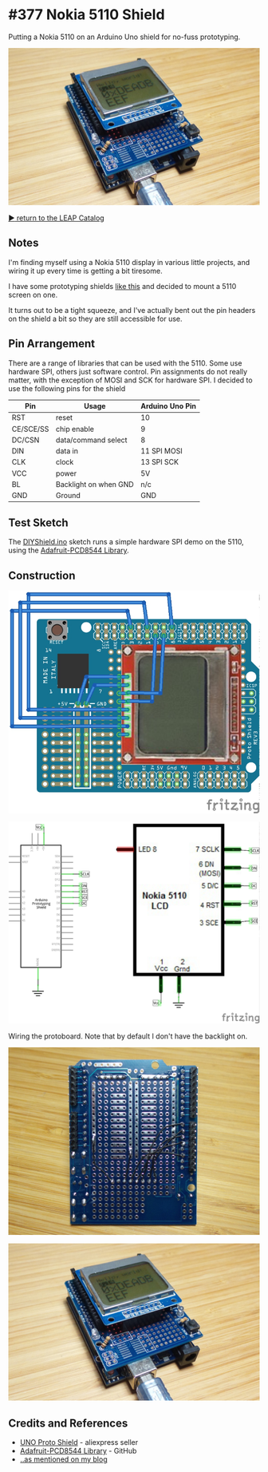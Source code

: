 # #377 Nokia 5110 Shield

Putting a Nokia 5110 on an Arduino Uno shield for no-fuss prototyping.

![Build](./assets/DIYShield_build.jpg?raw=true)

[:arrow_forward: return to the LEAP Catalog](https://leap.tardate.com)

## Notes

I'm finding myself using a Nokia 5110 display in various little projects, and wiring it up
every time is getting a bit tiresome.

I have some prototyping shields
[like this](https://www.aliexpress.com/item/Free-Shipping-UNO-Proto-Shield-prototype-expansion-board-with-SYB-170-mini-bread-board-based-For/32502867722.html)
and decided to mount a 5110 screen on one.

It turns out to be a tight squeeze, and I've actually bent out the pin headers on the shield a bit so they are still accessible for use.

## Pin Arrangement

There are a range of libraries that can be used with the 5110. Some use hardware SPI, others just software control.
Pin assignments do not really matter, with the exception of MOSI and SCK for hardware SPI.
I decided to use the following pins for the shield

| Pin       | Usage                 | Arduino Uno Pin |
|-----------|-----------------------|-----------------|
| RST       | reset                 | 10              |
| CE/SCE/SS | chip enable           | 9               |
| DC/CSN    | data/command select   | 8               |
| DIN       | data in               | 11 SPI MOSI     |
| CLK       | clock                 | 13 SPI SCK      |
| VCC       | power                 | 5V              |
| BL        | Backlight on when GND | n/c             |
| GND       | Ground                | GND             |

## Test Sketch

The [DIYShield.ino](./DIYShield.ino) sketch runs a simple hardware SPI demo on the 5110, using the
[Adafruit-PCD8544 Library](https://github.com/adafruit/Adafruit-PCD8544-Nokia-5110-LCD-library).

## Construction

![Breadboard](./assets/DIYShield_bb.jpg?raw=true)

![Schematic](./assets/DIYShield_schematic.jpg?raw=true)

Wiring the protoboard. Note that by default I don't have the backlight on.

![DIYShield_wiring](./assets/DIYShield_wiring.jpg?raw=true)

![Build](./assets/DIYShield_build.jpg?raw=true)

## Credits and References
* [UNO Proto Shield](https://www.aliexpress.com/item/Free-Shipping-UNO-Proto-Shield-prototype-expansion-board-with-SYB-170-mini-bread-board-based-For/32502867722.html) - aliexpress seller
* [Adafruit-PCD8544 Library](https://github.com/adafruit/Adafruit-PCD8544-Nokia-5110-LCD-library) - GitHub
* [..as mentioned on my blog](https://blog.tardate.com/2018/02/leap377-diy-nokia-5110-shield.html)
